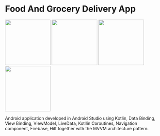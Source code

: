 # Food And Grocery Delivery App

<img src="sample_ss/home.jpg" width=150/> <img src="sample_ss/merchant.jpg" width=150/> <img src="sample_ss/product.jpg" width=150/> <img src="sample_ss/checkout.jpg" width=150/>

Android application developed in Android Studio using Kotlin, Data Binding, View Binding, ViewModel, LiveData, Kotllin Coroutines, Navigation component, Firebase, Hilt together with the MVVM architecture pattern.
